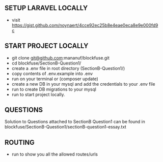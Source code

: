 ## SETUP LARAVEL LOCALLY
- visit https://gist.github.com/noynaert/4cce92ec25b8e4eae0eca8e9e000fd9c

## START PROJECT LOCALLY
- git clone git@github.com:mananuf/blockfuse.git
- cd blockfuse/SectionB-Question1/
- create a .env file in root directory (SectionB-Question1/)
- copy contents of .env.example into .env
- run <composer install> on your terminal or (composer update)
- create a new DB in your mysql and add the credentials to your .env file
- run <php artisan migrate> to create DB migrations to your mysql
- run <php artisan serve> to start project locally.

## QUESTIONS

Solution to Questions attached to SectionB Question1 can be found in
blockfuse/SectionB-Question1/sectionB-question1-essay.txt

## ROUTING
- run <php artisan route:list> to show you all the allowed routes/urls 
